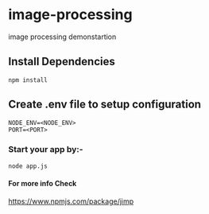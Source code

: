 # image-processing
image processing demonstartion

## Install Dependencies
    npm install
## Create .env file to setup configuration
    NODE_ENV=<NODE_ENV>
    PORT=<PORT>

### Start your app by:-
    node app.js

#### For more info Check
https://www.npmjs.com/package/jimp
